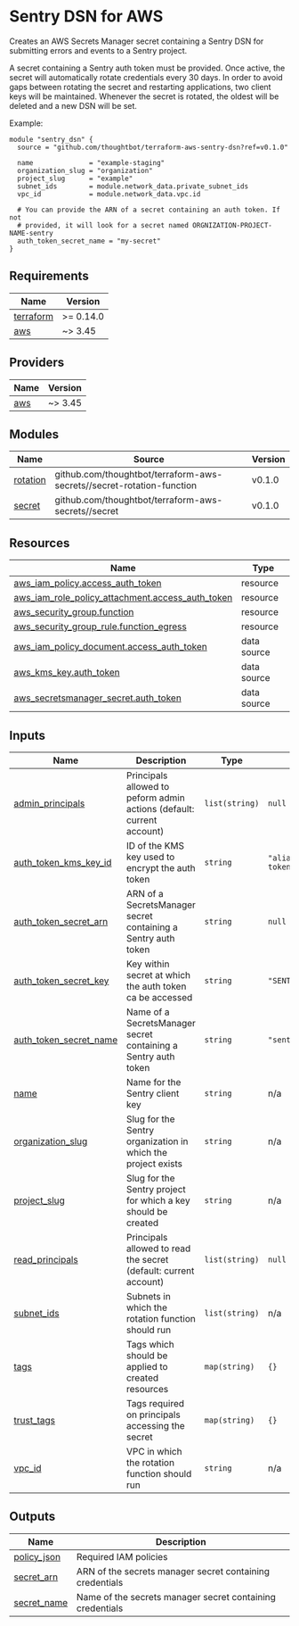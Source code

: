 # Sentry DSN for AWS

Creates an AWS Secrets Manager secret containing a Sentry DSN for submitting
errors and events to a Sentry project.

A secret containing a Sentry auth token must be provided. Once active, the
secret will automatically rotate credentials every 30 days. In order to avoid
gaps between rotating the secret and restarting applications, two client keys
will be maintained. Whenever the secret is rotated, the oldest will be deleted
and a new DSN will be set.

Example:

```
module "sentry_dsn" {
  source = "github.com/thoughtbot/terraform-aws-sentry-dsn?ref=v0.1.0"

  name              = "example-staging"
  organization_slug = "organization"
  project_slug      = "example"
  subnet_ids        = module.network_data.private_subnet_ids
  vpc_id            = module.network_data.vpc.id

  # You can provide the ARN of a secret containing an auth token. If not
  # provided, it will look for a secret named ORGNIZATION-PROJECT-NAME-sentry
  auth_token_secret_name = "my-secret"
}
```

<!-- BEGIN_TF_DOCS -->
## Requirements

| Name | Version |
|------|---------|
| <a name="requirement_terraform"></a> [terraform](#requirement\_terraform) | >= 0.14.0 |
| <a name="requirement_aws"></a> [aws](#requirement\_aws) | ~> 3.45 |

## Providers

| Name | Version |
|------|---------|
| <a name="provider_aws"></a> [aws](#provider\_aws) | ~> 3.45 |

## Modules

| Name | Source | Version |
|------|--------|---------|
| <a name="module_rotation"></a> [rotation](#module\_rotation) | github.com/thoughtbot/terraform-aws-secrets//secret-rotation-function | v0.1.0 |
| <a name="module_secret"></a> [secret](#module\_secret) | github.com/thoughtbot/terraform-aws-secrets//secret | v0.1.0 |

## Resources

| Name | Type |
|------|------|
| [aws_iam_policy.access_auth_token](https://registry.terraform.io/providers/hashicorp/aws/latest/docs/resources/iam_policy) | resource |
| [aws_iam_role_policy_attachment.access_auth_token](https://registry.terraform.io/providers/hashicorp/aws/latest/docs/resources/iam_role_policy_attachment) | resource |
| [aws_security_group.function](https://registry.terraform.io/providers/hashicorp/aws/latest/docs/resources/security_group) | resource |
| [aws_security_group_rule.function_egress](https://registry.terraform.io/providers/hashicorp/aws/latest/docs/resources/security_group_rule) | resource |
| [aws_iam_policy_document.access_auth_token](https://registry.terraform.io/providers/hashicorp/aws/latest/docs/data-sources/iam_policy_document) | data source |
| [aws_kms_key.auth_token](https://registry.terraform.io/providers/hashicorp/aws/latest/docs/data-sources/kms_key) | data source |
| [aws_secretsmanager_secret.auth_token](https://registry.terraform.io/providers/hashicorp/aws/latest/docs/data-sources/secretsmanager_secret) | data source |

## Inputs

| Name | Description | Type | Default | Required |
|------|-------------|------|---------|:--------:|
| <a name="input_admin_principals"></a> [admin\_principals](#input\_admin\_principals) | Principals allowed to peform admin actions (default: current account) | `list(string)` | `null` | no |
| <a name="input_auth_token_kms_key_id"></a> [auth\_token\_kms\_key\_id](#input\_auth\_token\_kms\_key\_id) | ID of the KMS key used to encrypt the auth token | `string` | `"alias/sentry-auth-token"` | no |
| <a name="input_auth_token_secret_arn"></a> [auth\_token\_secret\_arn](#input\_auth\_token\_secret\_arn) | ARN of a SecretsManager secret containing a Sentry auth token | `string` | `null` | no |
| <a name="input_auth_token_secret_key"></a> [auth\_token\_secret\_key](#input\_auth\_token\_secret\_key) | Key within secret at which the auth token ca be accessed | `string` | `"SENTRY_AUTH_TOKEN"` | no |
| <a name="input_auth_token_secret_name"></a> [auth\_token\_secret\_name](#input\_auth\_token\_secret\_name) | Name of a SecretsManager secret containing a Sentry auth token | `string` | `"sentry-auth-token"` | no |
| <a name="input_name"></a> [name](#input\_name) | Name for the Sentry client key | `string` | n/a | yes |
| <a name="input_organization_slug"></a> [organization\_slug](#input\_organization\_slug) | Slug for the Sentry organization in which the project exists | `string` | n/a | yes |
| <a name="input_project_slug"></a> [project\_slug](#input\_project\_slug) | Slug for the Sentry project for which a key should be created | `string` | n/a | yes |
| <a name="input_read_principals"></a> [read\_principals](#input\_read\_principals) | Principals allowed to read the secret (default: current account) | `list(string)` | `null` | no |
| <a name="input_subnet_ids"></a> [subnet\_ids](#input\_subnet\_ids) | Subnets in which the rotation function should run | `list(string)` | n/a | yes |
| <a name="input_tags"></a> [tags](#input\_tags) | Tags which should be applied to created resources | `map(string)` | `{}` | no |
| <a name="input_trust_tags"></a> [trust\_tags](#input\_trust\_tags) | Tags required on principals accessing the secret | `map(string)` | `{}` | no |
| <a name="input_vpc_id"></a> [vpc\_id](#input\_vpc\_id) | VPC in which the rotation function should run | `string` | n/a | yes |

## Outputs

| Name | Description |
|------|-------------|
| <a name="output_policy_json"></a> [policy\_json](#output\_policy\_json) | Required IAM policies |
| <a name="output_secret_arn"></a> [secret\_arn](#output\_secret\_arn) | ARN of the secrets manager secret containing credentials |
| <a name="output_secret_name"></a> [secret\_name](#output\_secret\_name) | Name of the secrets manager secret containing credentials |
<!-- END_TF_DOCS -->
